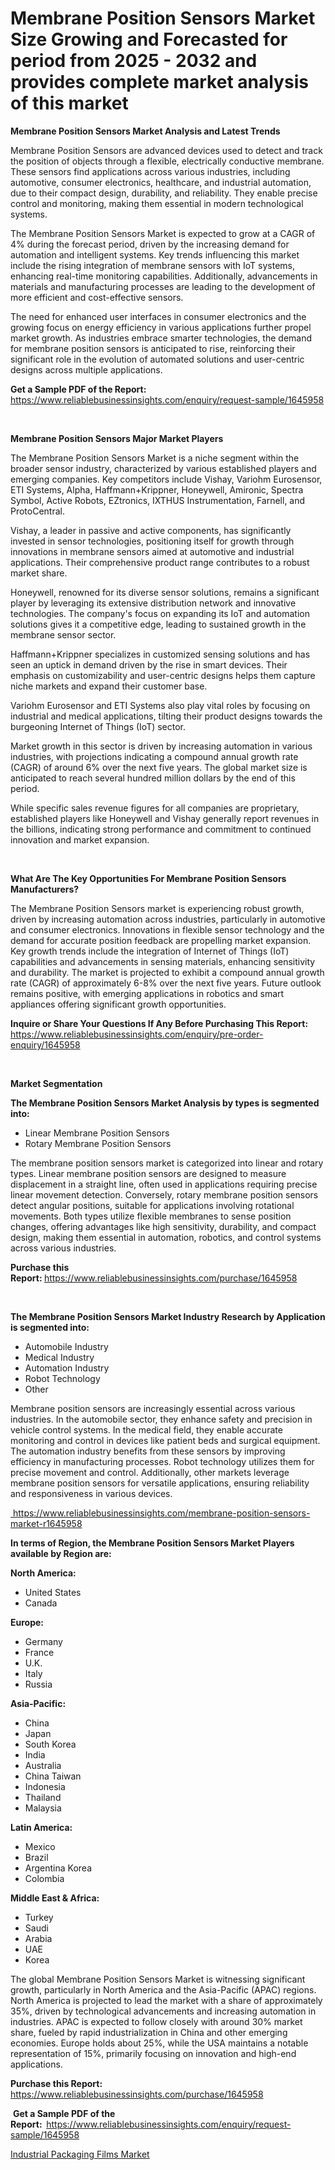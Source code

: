 <p><h1>Membrane Position Sensors Market Size Growing and Forecasted for period from 2025 - 2032 and provides complete market analysis of this market</h1></p><p><strong>Membrane Position Sensors Market Analysis and Latest Trends</strong></p>
<p><p>Membrane Position Sensors are advanced devices used to detect and track the position of objects through a flexible, electrically conductive membrane. These sensors find applications across various industries, including automotive, consumer electronics, healthcare, and industrial automation, due to their compact design, durability, and reliability. They enable precise control and monitoring, making them essential in modern technological systems.</p><p>The Membrane Position Sensors Market is expected to grow at a CAGR of 4% during the forecast period, driven by the increasing demand for automation and intelligent systems. Key trends influencing this market include the rising integration of membrane sensors with IoT systems, enhancing real-time monitoring capabilities. Additionally, advancements in materials and manufacturing processes are leading to the development of more efficient and cost-effective sensors.</p><p>The need for enhanced user interfaces in consumer electronics and the growing focus on energy efficiency in various applications further propel market growth. As industries embrace smarter technologies, the demand for membrane position sensors is anticipated to rise, reinforcing their significant role in the evolution of automated solutions and user-centric designs across multiple applications.</p></p>
<p><strong>Get a Sample PDF of the Report:&nbsp;</strong> <a href="https://www.reliablebusinessinsights.com/enquiry/request-sample/1645958?utm_campaign=3499&utm_medium=2&utm_source=Github&utm_content=ia&utm_term=29032025&utm_id=membrane-position-sensors">https://www.reliablebusinessinsights.com/enquiry/request-sample/1645958</a></p>
<p>&nbsp;</p>
<p><strong>Membrane Position Sensors Major Market Players</strong></p>
<p><p>The Membrane Position Sensors Market is a niche segment within the broader sensor industry, characterized by various established players and emerging companies. Key competitors include Vishay, Variohm Eurosensor, ETI Systems, Alpha, Haffmann+Krippner, Honeywell, Amironic, Spectra Symbol, Active Robots, EZtronics, IXTHUS Instrumentation, Farnell, and ProtoCentral.</p><p>Vishay, a leader in passive and active components, has significantly invested in sensor technologies, positioning itself for growth through innovations in membrane sensors aimed at automotive and industrial applications. Their comprehensive product range contributes to a robust market share.</p><p>Honeywell, renowned for its diverse sensor solutions, remains a significant player by leveraging its extensive distribution network and innovative technologies. The company's focus on expanding its IoT and automation solutions gives it a competitive edge, leading to sustained growth in the membrane sensor sector.</p><p>Haffmann+Krippner specializes in customized sensing solutions and has seen an uptick in demand driven by the rise in smart devices. Their emphasis on customizability and user-centric designs helps them capture niche markets and expand their customer base.</p><p>Variohm Eurosensor and ETI Systems also play vital roles by focusing on industrial and medical applications, tilting their product designs towards the burgeoning Internet of Things (IoT) sector.</p><p>Market growth in this sector is driven by increasing automation in various industries, with projections indicating a compound annual growth rate (CAGR) of around 6% over the next five years. The global market size is anticipated to reach several hundred million dollars by the end of this period.</p><p>While specific sales revenue figures for all companies are proprietary, established players like Honeywell and Vishay generally report revenues in the billions, indicating strong performance and commitment to continued innovation and market expansion.</p></p>
<p>&nbsp;</p>
<p><strong>What Are The Key Opportunities For Membrane Position Sensors Manufacturers?</strong></p>
<p><p>The Membrane Position Sensors market is experiencing robust growth, driven by increasing automation across industries, particularly in automotive and consumer electronics. Innovations in flexible sensor technology and the demand for accurate position feedback are propelling market expansion. Key growth trends include the integration of Internet of Things (IoT) capabilities and advancements in sensing materials, enhancing sensitivity and durability. The market is projected to exhibit a compound annual growth rate (CAGR) of approximately 6-8% over the next five years. Future outlook remains positive, with emerging applications in robotics and smart appliances offering significant growth opportunities.</p></p>
<p><strong>Inquire or Share Your Questions If Any Before Purchasing This Report:</strong> <a href="https://www.reliablebusinessinsights.com/enquiry/pre-order-enquiry/1645958?utm_campaign=3499&utm_medium=2&utm_source=Github&utm_content=ia&utm_term=29032025&utm_id=membrane-position-sensors">https://www.reliablebusinessinsights.com/enquiry/pre-order-enquiry/1645958</a></p>
<p>&nbsp;</p>
<p><strong>Market Segmentation</strong></p>
<p><strong>The Membrane Position Sensors Market Analysis by types is segmented into:</strong></p>
<p><ul><li>Linear Membrane Position Sensors</li><li>Rotary Membrane Position Sensors</li></ul></p>
<p><p>The membrane position sensors market is categorized into linear and rotary types. Linear membrane position sensors are designed to measure displacement in a straight line, often used in applications requiring precise linear movement detection. Conversely, rotary membrane position sensors detect angular positions, suitable for applications involving rotational movements. Both types utilize flexible membranes to sense position changes, offering advantages like high sensitivity, durability, and compact design, making them essential in automation, robotics, and control systems across various industries.</p></p>
<p><strong>Purchase this Report:&nbsp;</strong><a href="https://www.reliablebusinessinsights.com/purchase/1645958?utm_campaign=3499&utm_medium=2&utm_source=Github&utm_content=ia&utm_term=29032025&utm_id=membrane-position-sensors">https://www.reliablebusinessinsights.com/purchase/1645958</a></p>
<p>&nbsp;</p>
<p><strong>The Membrane Position Sensors Market Industry Research by Application is segmented into:</strong></p>
<p><ul><li>Automobile Industry</li><li>Medical Industry</li><li>Automation Industry</li><li>Robot Technology</li><li>Other</li></ul></p>
<p><p>Membrane position sensors are increasingly essential across various industries. In the automobile sector, they enhance safety and precision in vehicle control systems. In the medical field, they enable accurate monitoring and control in devices like patient beds and surgical equipment. The automation industry benefits from these sensors by improving efficiency in manufacturing processes. Robot technology utilizes them for precise movement and control. Additionally, other markets leverage membrane position sensors for versatile applications, ensuring reliability and responsiveness in various devices.</p></p>
<p><a href="https://www.reliablebusinessinsights.com/membrane-position-sensors-market-r1645958?utm_campaign=3499&utm_medium=2&utm_source=Github&utm_content=ia&utm_term=29032025&utm_id=membrane-position-sensors">&nbsp;https://www.reliablebusinessinsights.com/membrane-position-sensors-market-r1645958</a></p>
<p><strong>In terms of Region, the Membrane Position Sensors Market Players available by Region are:</strong></p>
<p>
    <p> <strong> North America: </strong>
        <ul>
            <li>United States</li>
            <li>Canada</li>
        </ul>
        </p> 
    <p> <strong> Europe: </strong>
        <ul>
            <li>Germany</li>
            <li>France</li>
            <li>U.K.</li>
            <li>Italy</li>
            <li>Russia</li>
        </ul>
        </p> 
    <p> <strong> Asia-Pacific: </strong>
        <ul>
            <li>China</li>
            <li>Japan</li>
            <li>South Korea</li>
            <li>India</li>
            <li>Australia</li>
            <li>China Taiwan</li>
            <li>Indonesia</li>
            <li>Thailand</li>
            <li>Malaysia</li>
        </ul>
        </p> 
    <p> <strong> Latin America: </strong>
        <ul>
            <li>Mexico</li>
            <li>Brazil</li>
            <li>Argentina Korea</li>
            <li>Colombia</li>
        </ul>
        </p> 
    <p> <strong> Middle East & Africa: </strong>
        <ul>
            <li>Turkey</li>
            <li>Saudi</li>
            <li>Arabia</li>
            <li>UAE</li>
            <li>Korea</li>
        </ul>
    </p>
    </p>
<p><p>The global Membrane Position Sensors Market is witnessing significant growth, particularly in North America and the Asia-Pacific (APAC) regions. North America is projected to lead the market with a share of approximately 35%, driven by technological advancements and increasing automation in industries. APAC is expected to follow closely with around 30% market share, fueled by rapid industrialization in China and other emerging economies. Europe holds about 25%, while the USA maintains a notable representation of 15%, primarily focusing on innovation and high-end applications.</p></p>
<p><strong>Purchase this Report: </strong><a href="https://www.reliablebusinessinsights.com/purchase/1645958?utm_campaign=3499&utm_medium=2&utm_source=Github&utm_content=ia&utm_term=29032025&utm_id=membrane-position-sensors">https://www.reliablebusinessinsights.com/purchase/1645958</a></p>
<p>&nbsp;<strong>Get a Sample PDF of the Report:&nbsp;&nbsp;</strong><a href="https://www.reliablebusinessinsights.com/enquiry/request-sample/1645958?utm_campaign=3499&utm_medium=2&utm_source=Github&utm_content=ia&utm_term=29032025&utm_id=membrane-position-sensors">https://www.reliablebusinessinsights.com/enquiry/request-sample/1645958</a></p>
<p><strong></strong></p>
<p><p><a href="https://github.com/cachaskluwe/Market-Research-Report-List-1/blob/main/industrial-packaging-films-market.md?utm_campaign=3499&utm_medium=2&utm_source=Github&utm_content=ia&utm_term=29032025&utm_id=membrane-position-sensors">Industrial Packaging Films Market</a></p></p>